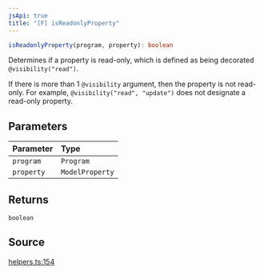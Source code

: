 ```yaml
---
jsApi: true
title: "[F] isReadonlyProperty"
---
```


```ts
isReadonlyProperty(program, property): boolean
```

Determines if a property is read-only, which is defined as being
decorated `@visibility("read")`.

If there is more than 1 `@visibility` argument, then the property is not
read-only. For example, `@visibility("read", "update")` does not
designate a read-only property.

## Parameters

| Parameter  | Type            |
| :--------- | :-------------- |
| `program`  | `Program`       |
| `property` | `ModelProperty` |

## Returns

`boolean`

## Source

[helpers.ts:154](https://github.com/markcowl/cadl/blob/3db15286/packages/openapi/src/helpers.ts#L154)
